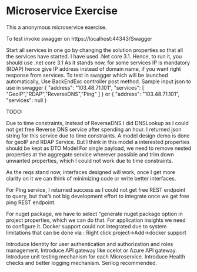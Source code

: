 # Microservice Exercise
This a anonymous microservice exercise. 

To test invoke swagger on https://localhost:44343/Swagger

Start all services in one go by changing the solution properties so that all the services have started. I have used .Net core 3.1. Hence, to run it, you should use .net core 3.1
As it stands now, for some services IP is mandatory (RDAP) hence give IP address instead of domain name, if you want right response from services.
To test in swagger which will be launched automatically, Use BackEndExc controller post method. Sample input json to use in swagger 
{
  "address": "103.48.71.101",
  "services": [
    "GeoIP","RDAP","ReverseDNS","Ping"
  ]
}
or
{
  "address": "103.48.71.101",
  "services": null
}

TODO:

Due to time constraints, Instead of ReverseDNS I did DNSLookup as I could not get free Reverse DNS service after spending an hour. I returned json string for this service due to time constraints. A model design demo is done for geoIP and RDAP Service. But I think in this model a interested properties should be kept as DTO Model 
For single payload, we need to remove nested properties at the aggregate service wherever possible and trim down unwanted properties, which I could not work due to time constraints.

As the reqs stand now, interfaces designed will work, once I get more clarity on it we can think of minimizing code or write better interfaces.

For Ping service, I returned success as I could not get free REST endpoint to query, but that’s not big development effort to integrate once we get free ping REST endpoint.

For nuget package, we have to select "generate nuget package option in project properties, which we can do that.
For application insights we need to configure it.
Docker support  could not integrated due to system limitations that can be done via : Right click project->Add->docker support

Introduce Identity for user authentication and authorization and roles management.
Introduce API gateway like ocelot or Azure API gateway.
Introduce unit testing mechanism for each Microservice.
Introduce Health checks and better logging mechanism. Serilog recommended.




